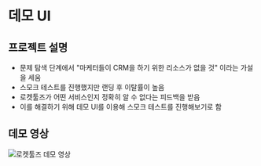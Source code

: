# 데모 UI

## 프로젝트 설명

- 문제 탐색 단계에서 "마케터들이 CRM을 하기 위한 리소스가 없을 것" 이라는 가설을 세움
- 스모크 테스트를 진행했지만 랜딩 후 이탈률이 높음
- 로켓툴즈가 어떤 서비스인지 정확히 알 수 없다는 피드백을 받음
- 이를 해결하기 위해 데모 UI를 이용해 스모크 테스트를 진행해보기로 함

## 데모 영상

![로켓툴즈 데모 영상](https://github.com/junha6316/sideproject/assets/63660112/bb3d4c0f-f030-4bb1-9966-574e305525e3)
